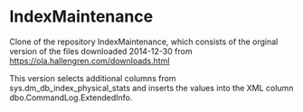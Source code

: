 IndexMaintenance
================

Clone of the repository IndexMaintenance, which consists of the orginal version of the files downloaded 2014-12-30 from https://ola.hallengren.com/downloads.html

This version selects additional columns from sys.dm_db_index_physical_stats and inserts the values into the XML column dbo.CommandLog.ExtendedInfo.
